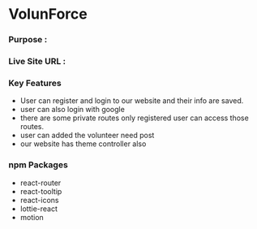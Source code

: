 # VolunForce

### Purpose : 

### Live Site URL : 

### Key Features
- User can register and login to our website and their info are saved.
- user can also login with google
- there are some private routes only registered user can access those routes.
- user can added the volunteer need post
- our website has theme controller also

### npm Packages
- react-router
- react-tooltip
- react-icons
- lottie-react
- motion
